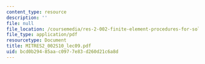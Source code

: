 ```yaml
---
content_type: resource
description: ''
file: null
file_location: /coursemedia/res-2-002-finite-element-procedures-for-solids-and-structures-spring-2010/bcd0b29485aac0977e83d260d21c6a8d_MITRES2_002S10_lec09.pdf
file_type: application/pdf
resourcetype: Document
title: MITRES2_002S10_lec09.pdf
uid: bcd0b294-85aa-c097-7e83-d260d21c6a8d
---
```

